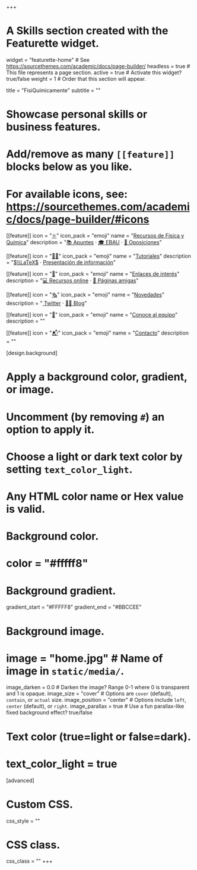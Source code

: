 +++
# A Skills section created with the Featurette widget.
widget = "featurette-home"  # See https://sourcethemes.com/academic/docs/page-builder/
headless = true  # This file represents a page section.
active = true  # Activate this widget? true/false
weight = 1  # Order that this section will appear.

title = "FisiQuímicamente"
subtitle = ""

# Showcase personal skills or business features.
# 
# Add/remove as many `[[feature]]` blocks below as you like.
# 
# For available icons, see: https://sourcethemes.com/academic/docs/page-builder/#icons

[[feature]]
  icon = "[⚛️](recursos-fisica-quimica/)"
  icon_pack = "emoji"
  name = "[Recursos de Física y Química](recursos-fisica-quimica/)"
  description = "[📚 Apuntes](recursos-fisica-quimica/apuntes) · [🎓 EBAU](recursos-fisica-quimica/ebau) · [📝 Oposiciones](recursos-fisica-quimica/oposiciones)"  
  
[[feature]]
  icon = "[👐🏼](tutoriales/)"
  icon_pack = "emoji"
  name = "[Tutoriales](tutoriales/)"
  description = "[$\\LaTeX$](tutoriales/latex) · [Presentación de información](tutoriales/presentacion-informacion)"
  
[[feature]]
  icon = "[🔗](enlaces-interes/)"
  icon_pack = "emoji"
  name = "[Enlaces de interés](enlaces-interes/)"
  description = "[💻 Recursos online](enlaces-interes/recursos-online) · [🤗 Páginas amigas](enlaces-interes/paginas-amigas)"
  
[[feature]]
  icon = "[🗞️](#novedades)"
  icon_pack = "emoji"
  name = "[Novedades](#novedades)"
  description = "[<i class='fab fa-twitter'></i> Twitter](#novedades) · [✍🏼 Blog](post/)"
  
[[feature]]
  icon = "[👥](equipo/)‍"
  icon_pack = "emoji"
  name = "[Conoce al equipo](equipo/)"
  description = ""
  
[[feature]]
  icon = "[📬](#contacto)"
  icon_pack = "emoji"
  name = "[Contacto](#contacto)"
  description = ""  

[design.background]
  # Apply a background color, gradient, or image.
  #   Uncomment (by removing `#`) an option to apply it.
  #   Choose a light or dark text color by setting `text_color_light`.
  #   Any HTML color name or Hex value is valid.
  
  # Background color.
  # color = "#fffff8"
  
  # Background gradient.
  gradient_start = "#FFFFF8"
  gradient_end = "#BBCCEE"
  
  # Background image.
  # image = "home.jpg"  # Name of image in `static/media/`.
  image_darken = 0.0  # Darken the image? Range 0-1 where 0 is transparent and 1 is opaque.
  image_size = "cover"  #  Options are `cover` (default), `contain`, or `actual` size.
  image_position = "center"  # Options include `left`, `center` (default), or `right`.
  image_parallax = true  # Use a fun parallax-like fixed background effect? true/false

  # Text color (true=light or false=dark).
  # text_color_light = true    

[advanced]
 # Custom CSS. 
 css_style = ""
 
 # CSS class.
 css_class = ""
+++
